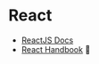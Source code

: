 # React

- [ReactJS Docs](https://reactjs.org/docs/getting-started.html)
- [React Handbook](https://www.freecodecamp.org/news/the-react-handbook-b71c27b0a795/) 🔶